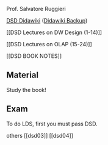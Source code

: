 Prof. Salvatore Ruggieri

[DSD Didawiki](http://didawiki.di.unipi.it/doku.php/mds/dsd/start)
([Didawiki Backup](https://pocket.co/share/0a78cb70-abf8-4935-a370-a6397a349390))

[[DSD Lectures on DW Design (1-14)]]

[[DSD Lectures on OLAP (15-24)]]

[[DSD BOOK NOTES]]


## Material
Study the book!

## Exam
To do LDS, first you must pass DSD.

others
[[dsd03]]
[[dsd04]]





